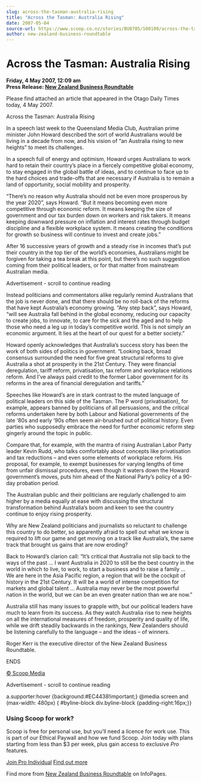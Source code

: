 ```yaml
---
slug: across-the-tasman-australia-rising
title: "Across the Tasman: Australia Rising"
date: 2007-05-04
source-url: https://www.scoop.co.nz/stories/BU0705/S00100/across-the-tasman-australia-rising.htm
author: new-zealand-business-roundtable
---
```

Across the Tasman: Australia Rising
===================================

**Friday, 4 May 2007, 12:09 am**  
**Press Release: [New Zealand Business Roundtable](https://info.scoop.co.nz/New_Zealand_Business_Roundtable)**

Please find attached an article that appeared in the Otago Daily Times today, 4 May 2007.

  
Across the Tasman: Australia Rising

In a speech last week to the Queensland Media Club, Australian prime minister John Howard described the sort of world Australians would be living in a decade from now, and his vision of “an Australia rising to new heights” to meet its challenges.

In a speech full of energy and optimism, Howard urges Australians to work hard to retain their country’s place in a fiercely competitive global economy, to stay engaged in the global battle of ideas, and to continue to face up to the hard choices and trade-offs that are necessary if Australia is to remain a land of opportunity, social mobility and prosperity.

“There’s no reason why Australia should not be even more prosperous by the year 2020”, says Howard. “But it means becoming even more competitive through economic reform. It means keeping the size of government and our tax burden down on workers and risk takers. It means keeping downward pressure on inflation and interest rates through budget discipline and a flexible workplace system. It means creating the conditions for growth so business will continue to invest and create jobs.”

After 16 successive years of growth and a steady rise in incomes that’s put their country in the top tier of the world’s economies, Australians might be forgiven for taking a tea break at this point, but there’s no such suggestion coming from their political leaders, or for that matter from mainstream Australian media.

Advertisement - scroll to continue reading





Instead politicians and commentators alike regularly remind Australians that the job is never done, and that there should be no roll-back of the reforms that have kept Australia’s economy growing. “Any step back”, says Howard, “will see Australia fall behind in the global economy, reducing our capacity to create jobs, to innovate, to care for the sick and the aged and to help those who need a leg up in today’s competitive world. This is not simply an economic argument. It lies at the heart of our quest for a better society.”

Howard openly acknowledges that Australia’s success story has been the work of both sides of politics in government. “Looking back, broad consensus surrounded the need for five great structural reforms to give Australia a shot at prosperity in the 21st Century. They were financial deregulation, tariff reform, privatisation, tax reform and workplace relations reform. And I’ve always paid credit to the former Labor government for its reforms in the area of financial deregulation and tariffs.”

Speeches like Howard’s are in stark contrast to the muted language of political leaders on this side of the Tasman. The P word (privatisation), for example, appears banned by politicians of all persuasions, and the critical reforms undertaken here by both Labour and National governments of the late ‘80s and early ‘90s often seem air-brushed out of political history. Even parties who supposedly embrace the need for further economic reform step gingerly around the topic in public.

Compare that, for example, with the mantra of rising Australian Labor Party leader Kevin Rudd, who talks comfortably about concepts like privatisation and tax reductions – and even some elements of workplace reform. His proposal, for example, to exempt businesses for varying lengths of time from unfair dismissal procedures, even though it waters down the Howard government’s moves, puts him ahead of the National Party’s policy of a 90-day probation period.

The Australian public and their politicians are regularly challenged to aim higher by a media equally at ease with discussing the structural transformation behind Australia’s boom and keen to see the country continue to enjoy rising prosperity.

Why are New Zealand politicians and journalists so reluctant to challenge this country to do better, so apparently afraid to spell out what we know is required to lift our game and get moving on a track like Australia’s, the same track that brought us gains that are now eroding?

Back to Howard’s clarion call: “It’s critical that Australia not slip back to the ways of the past … I want Australia in 2020 to still be the best country in the world in which to live, to work, to start a business and to raise a family … We are here in the Asia Pacific region, a region that will be the cockpit of history in the 21st Century. It will be a world of intense competition for markets and global talent … Australia may never be the most powerful nation in the world, but we can be an even greater nation than we are now.”

Australia still has many issues to grapple with, but our political leaders have much to learn from its success. As they watch Australia rise to new heights on all the international measures of freedom, prosperity and quality of life, while we drift steadily backwards in the rankings, New Zealanders should be listening carefully to the language – and the ideas – of winners.

  
Roger Kerr is the executive director of the New Zealand Business Roundtable.

  
ENDS

[© Scoop Media](http://www.scoop.co.nz/about/terms.html)  

Advertisement - scroll to continue reading



a.supporter:hover {background:#EC4438!important;} @media screen and (max-width: 480px) { #byline-block div.byline-block {padding-right:16px;}}

### Using Scoop for work?

Scoop is free for personal use, but you’ll need a licence for work use. This is part of our Ethical Paywall and how we fund Scoop. Join today with plans starting from less than $3 per week, plus gain access to exclusive _Pro_ features.  
  
[Join Pro Individual](https://pro.scoop.co.nz/Individual/?from=ProIn24) [Find out more](https://pro.scoop.co.nz/using-scoop-for-work/?from=ProIn24)

Find more from [New Zealand Business Roundtable](https://info.scoop.co.nz/New_Zealand_Business_Roundtable) on InfoPages.